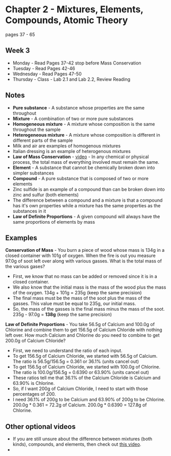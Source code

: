 # Chapter 2 - Mixtures, Elements, Compounds, Atomic Theory

pages 37 - 65

## Week 3
- Monday - Read Pages 37-42 stop before Mass Conservation	
- Tuesday - Read Pages 42-46 	
- Wednesday - Read Pages 47-50 	
- Thursday - Class - Lab 2.1 and Lab 2.2, Review Reading	

## Notes
- **Pure substance** - A substance whose properties are the same throughout
- **Mixture** - A combination of two or more pure substances
- **Homogeneous mixture** - A mixture whose composition is the same throughout the sample
- **Heterogeneous mixture** - A mixture whose composition is different in different parts of the sample
- Milk and air are examples of homogenous mixtures
- Italian dressing is an example of heterogenous mixtures
- **Law of Mass Conservation** - [video](https://youtu.be/dExpJAECSL8) - In any chemical or physical process, the total mass of everything involved must remain the same.
- **Element** - A substance that cannot be chemically broken down into simpler substances
- **Compound** - A pure substance that is composed of two or more elements
- Zinc sulfide is an example of a compound than can be broken down into zinc and sulfur (both elements)
- The difference between a compound and a mixture is that a compound has it's own properties while a mixture has the same properties as the substances in it
- **Law of Definite Proportions** - A given compound will always have the same proportions of elements by mass

## Examples
**Conservation of Mass** - You burn a piece of wood whose mass is 134g in a closed container with 101g of oxygen. When the fire is out you measure 97.0g of soot left over along with various gasses. What is the total mass of the various gases?
- First, we know that no mass can be added or removed since it is in a closed container.
- We also know that the initial mass is the mass of the wood plus the mass of the oxygen. 134g + 101g = 235g (keep the same precision)
- The final mass must be the mass of the soot plus the mass of the gasses. This value must be equal to 235g, our initial mass.
- So, the mass of the gasses is the final mass minus the mass of the soot. 235g - 97.0g = **138g** (keep the same precision)

**Law of Definite Proportions** - You take 56.5g of Calcium and 100.0g of Chlorine and combine them to get 156.5g of Calcium Chloride with nothing left over. How much Calcium and Chlorine do you need to combine to get 200.0g of Calcium Chloride?
- First, we need to understand the ratio of each input. 
- To get 156.5g of Calcium Chloride, we started with 56.5g of Calcium. The ratio is 56.5g/156.5g = 0.361 or 36.1% (units cancel out)
- To get 156.5g of Calcium Chloride, we started with 100.0g of Chlorine. The ratio is 100.0g/156.5g = 0.6390 or 63.90% (units cancel out)
- These ratios tell me that 36.1% of the Calcium Chloride is Calcium and 63.90% is Chlorine. 
- So, if I want 200g of Calcium Chloride, I need to start with those percentages of 200.
- I need 36.1% of 200g to be Calcium and 63.90% of 200g to be Chlorine. 200.0g * 0.361 = 72.2g of Calcium. 200.0g * 0.6390 = 127.8g of Chlorine.

## Other optional videos
- If you are still unsure about the difference between mixtures (both kinds), compounds, and elements, then check out [this video](https://youtu.be/HgLrMKEN4Iw).
- 
